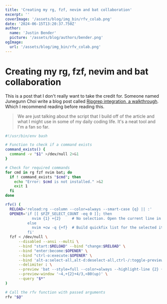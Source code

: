 ```yaml
---
title: 'Creating my rg, fzf, nevim and bat collaboration'
excerpt: ''
coverImage: '/assets/blog/img_bin/rfv_colab.png'
date: '2024-06-15T13:20:37.750Z'
author:
  name: 'Justin Bender'
  picture: '/assets/blog/authors/bender.png'
ogImage:
  url: '/assets/blog/img_bin/rfv_colab.png'
---
```


# Creating my rg, fzf, nevim and bat collaboration

This is a post that I don't really want to take the credit for. Someone
named Junegunn Choi write a blog post called [Ripgrep integration, a
walkthrough](https://junegunn.github.io/fzf/tips/ripgrep-integration/#ripgrep-integration-a-walkthrough).
Which I recommend reading before reading this.

> We are just talking about the script that I build off of the article
and what I might use in some of my daily coding life. It's a neat tool
and I'm a fan so far.


```bash
#!/usr/bin/env bash

# Function to check if a command exists
command_exists() {
  command -v "$1" >/dev/null 2>&1
}

# Check for required commands
for cmd in rg fzf nvim bat; do
  if ! command_exists "$cmd"; then
    echo "Error: $cmd is not installed." >&2
    exit 1
  fi
done

rfv() (
  RELOAD='reload:rg --column --color=always --smart-case {q} || :'
  OPENER='if [[ $FZF_SELECT_COUNT -eq 0 ]]; then
            nvim {1} +{2}     # No selection. Open the current line in Vim.
          else
            nvim +cw -q {+f}  # Build quickfix list for the selected items.
          fi'
  fzf < /dev/null \
      --disabled --ansi --multi \
      --bind "start:$RELOAD" --bind "change:$RELOAD" \
      --bind "enter:become:$OPENER" \
      --bind "ctrl-o:execute:$OPENER" \
      --bind 'alt-a:select-all,alt-d:deselect-all,ctrl-/:toggle-preview' \
      --delimiter : \
      --preview 'bat --style=full --color=always --highlight-line {2} {1}' \
      --preview-window '~4,+{2}+4/3,<80(up)' \
      --query "$*"
)

# Call the rfv function with passed arguments
rfv "$@"
```
